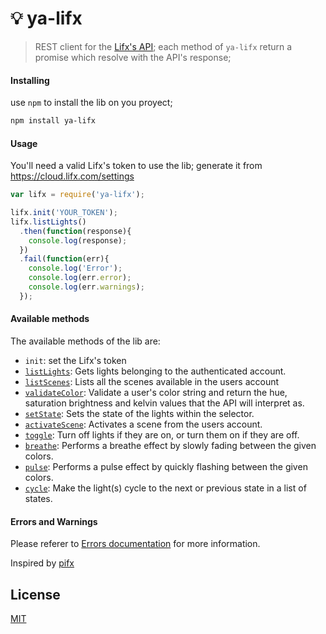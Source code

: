 # :bulb: ya-lifx
> REST client for the [Lifx's API](http://api.developer.lifx.com/); each method of ``ya-lifx`` return a promise which resolve with the API's response; 

#### Installing
use ``npm`` to install the lib on you proyect;
```bash
npm install ya-lifx
```

#### Usage
You'll need a valid Lifx's token to use the lib; generate it from https://cloud.lifx.com/settings

```javascript
var lifx = require('ya-lifx');

lifx.init('YOUR_TOKEN');
lifx.listLights()
  .then(function(response){
    console.log(response);
  })
  .fail(function(err){
    console.log('Error');
    console.log(err.error);
    console.log(err.warnings);
  });
```

#### Available methods
The available methods of the lib are:

* ``init``: set the Lifx's token
* [``listLights``](http://api.developer.lifx.com/docs/list-lights): Gets lights belonging to the authenticated account.
* [``listScenes``](http://api.developer.lifx.com/docs/list-scenes): Lists all the scenes available in the users account
* [``validateColor``](http://api.developer.lifx.com/docs/validate-color): Validate a user's color string and return the hue, saturation brightness and kelvin values that the API will interpret as.
* [``setState``](http://api.developer.lifx.com/docs/set-state): Sets the state of the lights within the selector.
* [``activateScene``](http://api.developer.lifx.com/docs/activate-scene): Activates a scene from the users account.
* [``toggle``](http://api.developer.lifx.com/docs/toggle-power): Turn off lights if they are on, or turn them on if they are off.
* [``breathe``](http://api.developer.lifx.com/docs/breathe-effect): Performs a breathe effect by slowly fading between the given colors.
* [``pulse``](http://api.developer.lifx.com/docs/pulse-effect): Performs a pulse effect by quickly flashing between the given colors.
* [``cycle``](http://api.developer.lifx.com/docs/cycle): Make the light(s) cycle to the next or previous state in a list of states.

#### Errors and Warnings
Please referer to [Errors documentation](http://api.developer.lifx.com/docs/errors) for more information.  

Inspired by [pifx](https://github.com/cydrobolt/pifx)

## License
[MIT](LICENSE)
